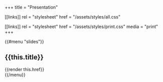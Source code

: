 +++
title = "Presentation"

[[links]]
rel = "stylesheet"
href = "/assets/styles/all.css"

[[links]]
rel = "stylesheet"
href = "/assets/styles/print.css"
media = "print"
+++

{{#menu "slides"}}
<h2>{{this.title}}</h2>
<section>{{render this.href}}</section>
{{/menu}}

<style>
main {
  align-items: flex-start !important;
}
</style>
